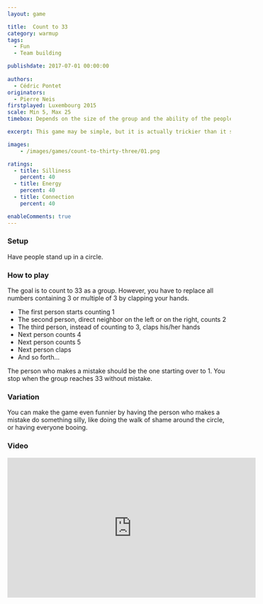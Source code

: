 ```yaml
---
layout: game

title:  Count to 33
category: warmup
tags:
  - Fun
  - Team building

publishdate: 2017-07-01 00:00:00
  
authors: 
  - Cédric Pontet
originators: 
  - Pierre Neis
firstplayed: Luxembourg 2015
scale: Min 5, Max 25
timebox: Depends on the size of the group and the ability of the people

excerpt: This game may be simple, but it is actually trickier than it seems. It is a very good game for fun, that you can use as an ice breaker, warm up or energizer.

images:
    - /images/games/count-to-thirty-three/01.png

ratings:
  - title: Silliness
    percent: 40
  - title: Energy
    percent: 40
  - title: Connection
    percent: 40

enableComments: true
---
```



### Setup

Have people stand up in a circle.

### How to play

The goal is to count to 33 as a group.
However, you have to replace all numbers containing 3 or multiple of 3 by clapping your hands.

* The first person starts counting 1
* The second person, direct neighbor on the left or on the right, counts 2
* The third person, instead of counting to 3, claps his/her hands
* Next person counts 4
* Next person counts 5
* Next person claps
* And so forth…

The person who makes a mistake should be the one starting over to 1.
You stop when the group reaches 33 without mistake.

### Variation
You can make the game even funnier by having the person who makes a mistake do something silly, like doing the walk of shame around the circle, or having everyone booing.


### Video

<iframe width="560" height="315" src="https://www.youtube.com/embed/pONzUdk-r1o" frameborder="0" allowfullscreen></iframe>
